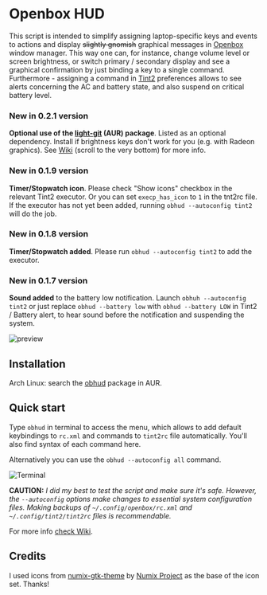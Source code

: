 # Openbox HUD

This script is intended to simplify assigning 
laptop-specific keys and events to actions and display ~~slightly gnomish~~
graphical messages in [Openbox](http://openbox.org) window manager. 
This way one can, for instance, change volume level or screen brightness,
or switch primary / secondary display and see a graphical confirmation 
by just binding a key to a single command. 
Furthermore - assigning a command in [Tint2](https://gitlab.com/o9000/tint2) 
preferences allows to see alerts concerning the AC and
battery state, and also suspend on critical battery level.

### New in 0.2.1 version

**Optional use of the [light-git](https://aur.archlinux.org/packages/light-git) (AUR) package**. 
Listed as an optional dependency. Install if brightness keys don't work for you (e.g. with Radeon graphics).
See [Wiki](https://github.com/nwg-piotr/obhud/wiki/Openbox-HUD-Wiki) (scroll to the very bottom) 
for more info. 

### New in 0.1.9 version

**Timer/Stopwatch icon**. Please check "Show icons" checkbox in the relevant Tint2 executor. 
Or you can set `execp_has_icon` to `1` in the tnt2rc file. If the executor has not yet
been added, running `obhud --autoconfig tint2` will do the job.

### New in 0.1.8 version

**Timer/Stopwatch added**. Please run `obhud --autoconfig tint2` to add the executor.

### New in 0.1.7 version

**Sound added** to the battery low notification. Launch `obhuh --autoconfig tint2` or just
replace `obhud --battery low` with `obhud --battery LOW` in Tint2 / Battery alert, to hear 
sound before the notification and suspending the system.

![preview](http://nwg.pl/obhud/images/preview1.png)

## Installation

Arch Linux: search the [obhud](https://aur.archlinux.org/packages/obhud) 
package in AUR.

## Quick start

Type `obhud` in terminal to access the menu, which allows to add 
default keybindings to `rc.xml` and commands to `tint2rc` file 
automatically. You'll also find syntax of each command here.

Alternatively you can use the `obhud --autoconfig all` command.

![Terminal](http://nwg.pl/obhud/images/terminal.png)

**CAUTION:** 
*I did my best to test the script and make sure it's safe. However, the `--autoconfig`
options make changes to essential system configuration files. Making backups of
`~/.config/openbox/rc.xml` and `~/.config/tint2/tint2rc` files is recommendable.*

For more info [check Wiki](https://github.com/nwg-piotr/obhud/wiki/Openbox-HUD-Wiki).

## Credits
I used icons from [numix-gtk-theme](https://www.archlinux.org/packages/community/any/numix-gtk-theme)
by [Numix Project](http://numixproject.org) as the base of the icon set. Thanks!

